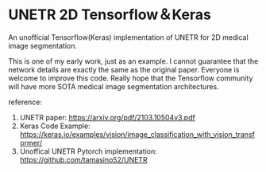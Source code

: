 # UNETR 2D Tensorflow＆Keras
An unofficial Tensorflow(Keras) implementation of UNETR for 2D medical image segmentation.

This is one of my early work, just as an example. I cannot guarantee that the network details are exactly the same as the original paper. Everyone is welcome to improve this code. Really hope that the Tensorflow community will have more SOTA medical image segmentation architectures.

reference:
1. UNETR paper: https://arxiv.org/pdf/2103.10504v3.pdf
2. Keras Code Example: https://keras.io/examples/vision/image_classification_with_vision_transformer/
3. Unoffical UNETR Pytorch implementation: https://github.com/tamasino52/UNETR
